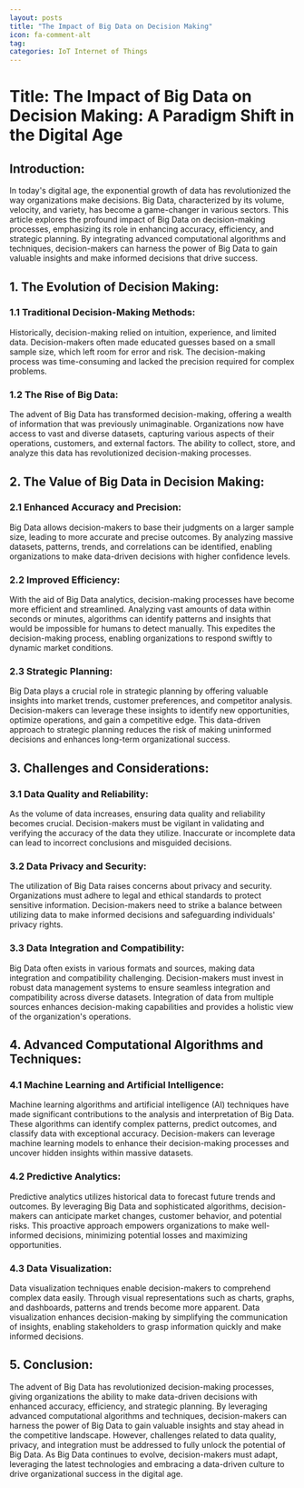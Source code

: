 ```yaml
---
layout: posts
title: "The Impact of Big Data on Decision Making"
icon: fa-comment-alt
tag:      
categories: IoT Internet of Things
---
```



# Title: The Impact of Big Data on Decision Making: A Paradigm Shift in the Digital Age

## Introduction:

In today's digital age, the exponential growth of data has revolutionized the way organizations make decisions. Big Data, characterized by its volume, velocity, and variety, has become a game-changer in various sectors. This article explores the profound impact of Big Data on decision-making processes, emphasizing its role in enhancing accuracy, efficiency, and strategic planning. By integrating advanced computational algorithms and techniques, decision-makers can harness the power of Big Data to gain valuable insights and make informed decisions that drive success.

## 1. The Evolution of Decision Making:

### 1.1 Traditional Decision-Making Methods:
Historically, decision-making relied on intuition, experience, and limited data. Decision-makers often made educated guesses based on a small sample size, which left room for error and risk. The decision-making process was time-consuming and lacked the precision required for complex problems.

### 1.2 The Rise of Big Data:
The advent of Big Data has transformed decision-making, offering a wealth of information that was previously unimaginable. Organizations now have access to vast and diverse datasets, capturing various aspects of their operations, customers, and external factors. The ability to collect, store, and analyze this data has revolutionized decision-making processes.

## 2. The Value of Big Data in Decision Making:

### 2.1 Enhanced Accuracy and Precision:
Big Data allows decision-makers to base their judgments on a larger sample size, leading to more accurate and precise outcomes. By analyzing massive datasets, patterns, trends, and correlations can be identified, enabling organizations to make data-driven decisions with higher confidence levels.

### 2.2 Improved Efficiency:
With the aid of Big Data analytics, decision-making processes have become more efficient and streamlined. Analyzing vast amounts of data within seconds or minutes, algorithms can identify patterns and insights that would be impossible for humans to detect manually. This expedites the decision-making process, enabling organizations to respond swiftly to dynamic market conditions.

### 2.3 Strategic Planning:
Big Data plays a crucial role in strategic planning by offering valuable insights into market trends, customer preferences, and competitor analysis. Decision-makers can leverage these insights to identify new opportunities, optimize operations, and gain a competitive edge. This data-driven approach to strategic planning reduces the risk of making uninformed decisions and enhances long-term organizational success.

## 3. Challenges and Considerations:

### 3.1 Data Quality and Reliability:
As the volume of data increases, ensuring data quality and reliability becomes crucial. Decision-makers must be vigilant in validating and verifying the accuracy of the data they utilize. Inaccurate or incomplete data can lead to incorrect conclusions and misguided decisions.

### 3.2 Data Privacy and Security:
The utilization of Big Data raises concerns about privacy and security. Organizations must adhere to legal and ethical standards to protect sensitive information. Decision-makers need to strike a balance between utilizing data to make informed decisions and safeguarding individuals' privacy rights.

### 3.3 Data Integration and Compatibility:
Big Data often exists in various formats and sources, making data integration and compatibility challenging. Decision-makers must invest in robust data management systems to ensure seamless integration and compatibility across diverse datasets. Integration of data from multiple sources enhances decision-making capabilities and provides a holistic view of the organization's operations.

## 4. Advanced Computational Algorithms and Techniques:

### 4.1 Machine Learning and Artificial Intelligence:
Machine learning algorithms and artificial intelligence (AI) techniques have made significant contributions to the analysis and interpretation of Big Data. These algorithms can identify complex patterns, predict outcomes, and classify data with exceptional accuracy. Decision-makers can leverage machine learning models to enhance their decision-making processes and uncover hidden insights within massive datasets.

### 4.2 Predictive Analytics:
Predictive analytics utilizes historical data to forecast future trends and outcomes. By leveraging Big Data and sophisticated algorithms, decision-makers can anticipate market changes, customer behavior, and potential risks. This proactive approach empowers organizations to make well-informed decisions, minimizing potential losses and maximizing opportunities.

### 4.3 Data Visualization:
Data visualization techniques enable decision-makers to comprehend complex data easily. Through visual representations such as charts, graphs, and dashboards, patterns and trends become more apparent. Data visualization enhances decision-making by simplifying the communication of insights, enabling stakeholders to grasp information quickly and make informed decisions.

## 5. Conclusion:

The advent of Big Data has revolutionized decision-making processes, giving organizations the ability to make data-driven decisions with enhanced accuracy, efficiency, and strategic planning. By leveraging advanced computational algorithms and techniques, decision-makers can harness the power of Big Data to gain valuable insights and stay ahead in the competitive landscape. However, challenges related to data quality, privacy, and integration must be addressed to fully unlock the potential of Big Data. As Big Data continues to evolve, decision-makers must adapt, leveraging the latest technologies and embracing a data-driven culture to drive organizational success in the digital age.